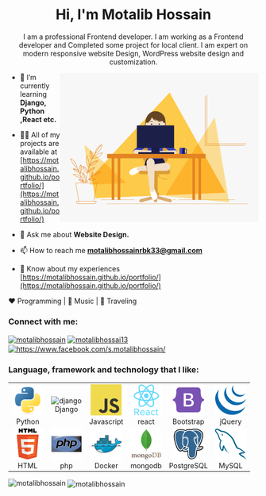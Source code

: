 <!-- ![MasterHead](https://github.com/MotalibHossain/MotalibHossain/blob/main/motaibhossain.jpg) -->
<h1 align="center">Hi, I'm Motalib Hossain</h1>
<p align="center">I am a professional Frontend developer. I am working as a Frontend developer and Completed some project for local client. I am expert on modern responsive website Design, WordPress website design and customization.</p>

 <img text-align="center"   align="right" width="400px" src="https://github.com/MotalibHossain/MotalibHossain/blob/main/code.gif?raw=true" alt="motalibhossain" /> 

- 🌱 I’m currently learning **Django, Python ,React etc.**

- 👨‍💻 All of my projects are available at [https://motalibhossain.github.io/portfolio/](https://motalibhossain.github.io/portfolio/)

- 💬 Ask me about **Website Design.**

- 📫 How to reach me **motalibhossainrbk33@gmail.com**

- 📄 Know about my experiences [https://motalibhossain.github.io/portfolio/](https://motalibhossain.github.io/portfolio/)
<p>❤️ Programming | 🖤 Music | 💙 Traveling</p>

<h3 align="left">Connect with me:</h3>
<p align="left">
<a href="https://linkedin.com/in/motalibhossain" target="blank"><img align="center" src="https://cdn.jsdelivr.net/npm/simple-icons@3.0.1/icons/linkedin.svg" alt="motalibhossain" height="30" width="40" /></a>
<a href="https://twitter.com/motalibhossai13" target="blank"><img align="center" src="https://cdn.jsdelivr.net/npm/simple-icons@3.0.1/icons/twitter.svg" alt="motalibhossai13" height="30" width="40" /></a>
<a href="https://fb.com/https://www.facebook.com/s.motalibhossain/" target="blank"><img align="center" src="https://cdn.jsdelivr.net/npm/simple-icons@3.0.1/icons/facebook.svg" alt="https://www.facebook.com/s.motalibhossain/" height="30" width="40" /></a>
</p>

<h3 align="left">Language, framework and technology that I like:</h3>
<table>
		<tr>
			<td align="center">
				<img alt="python" height=64px src="https://raw.githubusercontent.com/devicons/devicon/master/icons/python/python-original.svg">
				<br>Python
			</td>
			<td align="center">
				<img alt="django" height=64px src="https://cdn.worldvectorlogo.com/logos/django.svg">
				<br>Django
			</td>
			<td align="center">
				<img alt="javascript" height=64px src="https://raw.githubusercontent.com/devicons/devicon/master/icons/javascript/javascript-original.svg">
				<br>Javascript
			</td>
			<td align="center">
				<img src="https://raw.githubusercontent.com/devicons/devicon/master/icons/react/react-original-wordmark.svg" alt="react"height="64"/>
				<br>react
			</td>
			<td align="center">
				<img alt="bootstrap" height=64px src="https://raw.githubusercontent.com/devicons/devicon/master/icons/bootstrap/bootstrap-plain.svg">
				<br>Bootstrap
			</td>
			<td align="center">
				<img alt="jquery" height=64px src="https://raw.githubusercontent.com/devicons/devicon/master/icons/jquery/jquery-original.svg">
				<br>jQuery
			</td>
		</tr>
		<tr>
			<td align="center">
				<img src="https://raw.githubusercontent.com/devicons/devicon/master/icons/html5/html5-original-wordmark.svg" alt="html5" height="64px"/>
				<br>HTML
			</td>
			<td align="center">
				<img src="https://raw.githubusercontent.com/devicons/devicon/master/icons/php/php-original.svg" alt="php" height="64px"/>
				<br>php
			</td>
			<td align="center">
				<img alt="docker" height=64px src="https://raw.githubusercontent.com/devicons/devicon/master/icons/docker/docker-original.svg">
				<br>Docker
			</td>
			<td align="center">
				<img src="https://raw.githubusercontent.com/devicons/devicon/master/icons/mongodb/mongodb-original-wordmark.svg" alt="mongodb"  height="64px"/>
				<br>mongodb
			</td>
			<td align="center">
				<img alt="postgresql" height=64px src="https://raw.githubusercontent.com/devicons/devicon/master/icons/postgresql/postgresql-original.svg">
				<br>PostgreSQL
			</td>
			<td align="center">
				<img alt="mysql" height=64px src="https://raw.githubusercontent.com/devicons/devicon/master/icons/mysql/mysql-original.svg">
				<br>MySQL
			</td>
		</tr>
	</table>
<p><img align="left" src="https://github-readme-stats.vercel.app/api/top-langs?username=motalibhossain&show_icons=true&locale=en&layout=compact" alt="motalibhossain" /></p>

<p >&nbsp;<img align="center" src="https://github-readme-stats.vercel.app/api?username=motalibhossain&show_icons=true&locale=en" alt="motalibhossain" /></p>

